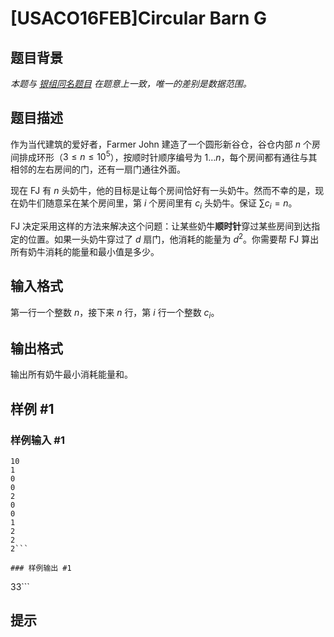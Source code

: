 # [USACO16FEB]Circular Barn G

## 题目背景

*本题与 [银组同名题目](/problem/P3137) 在题意上一致，唯一的差别是数据范围。*

## 题目描述

作为当代建筑的爱好者，Farmer John 建造了一个圆形新谷仓，谷仓内部 $n$ 个房间排成环形（$3 \leq n \leq 10^5$），按顺时针顺序编号为 $1\ldots n$，每个房间都有通往与其相邻的左右房间的门，还有一扇门通往外面。

现在 FJ 有 $n$ 头奶牛，他的目标是让每个房间恰好有一头奶牛。然而不幸的是，现在奶牛们随意呆在某个房间里，第 $i$ 个房间里有 $c_i$ 头奶牛。保证 $\sum c_i =n$。

FJ 决定采用这样的方法来解决这个问题：让某些奶牛**顺时针**穿过某些房间到达指定的位置。如果一头奶牛穿过了 $d$ 扇门，他消耗的能量为 $d^2$。你需要帮 FJ 算出所有奶牛消耗的能量和最小值是多少。

## 输入格式

第一行一个整数 $n$，接下来 $n$ 行，第 $i$ 行一个整数 $c_i$。

## 输出格式

输出所有奶牛最小消耗能量和。

## 样例 #1

### 样例输入 #1
```
10
1
0
0
2
0
0
1
2
2
2```

### 样例输出 #1

```
33```

## 提示


